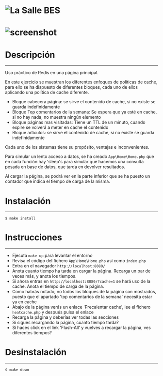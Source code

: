 # ![La Salle BES](http://jcarreras.es/images/lasalle.png)

# ![screenshot](.screenshot.png)

# Descripción
-----------------------

Uso práctico de Redis en una página principal.

En este ejercicio se muestran los diferentes enfoques de políticas de cache, para ello se ha dispuesto de diferentes bloques, cada uno de ellos
aplicando una política de cache diferente.

- Bloque cabecera página: se sirve el contenido de cache, si no existe se guarda indefinidamente
- Bloque Top comentarios de la semana: Se espera que ya esté en cache, si no hay nada, no muestra ningún elemento
- Bloque páginas mas visitadas: Tiene un TTL de un minuto, cuando expire se volverá a meter en cache el contenido
- Bloque artículos: se sirve el contenido de cache, si no existe se guarda indefinidamente

Cada uno de los sistemas tiene su propósito, ventajas e inconvenientes.

Para simular un lento acceso a datos, se ha creado `App\Home\Home.php` que en cada función hay 'sleep's para simular que hacemos
una consulta pesada en base de datos, que tarda en devolver resultados.

Al cargar la página, se podrá ver en la parte inferior que se ha puesto un contador que indica el tiempo de carga de la misma.


# Instalación
-----------------------

```
$ make install
```


# Instrucciones
-----------------------

- Ejecuta `make up` para levantar el entorno
- Revisa el código del fichero `App\Home\Home.php` así como `index.php`
- Entra en el navegador `http://localhost:8080/`
- Anota cuanto tiempo ha tarda en cargar la página. Recarga un par de veces más, y anota los tiempos.
- Si ahora entras en `http://localhost:8080/?cache=1` se hará uso de la cache. Anota el tiempo de carga de la página.
- Como habrás notado, no todos los bloques de la página son mostrados, puesto que el apartado 'top comentarios de la semana' necesita estar ya en cache
- Abajo de la página verás un enlace 'Precalentar cache', lee el fichero `heatcache.php` y después pulsa el enlace
- Recarga la página y deberías ver todas las secciones
- Si sigues recargando la página, cuanto tiempo tarda?
- Si haces click en el link 'Flush-All' y vuelves a recargar la página, ves diferentes tiempos?


# Desinstalación
-----------------------

```
$ make down
```
